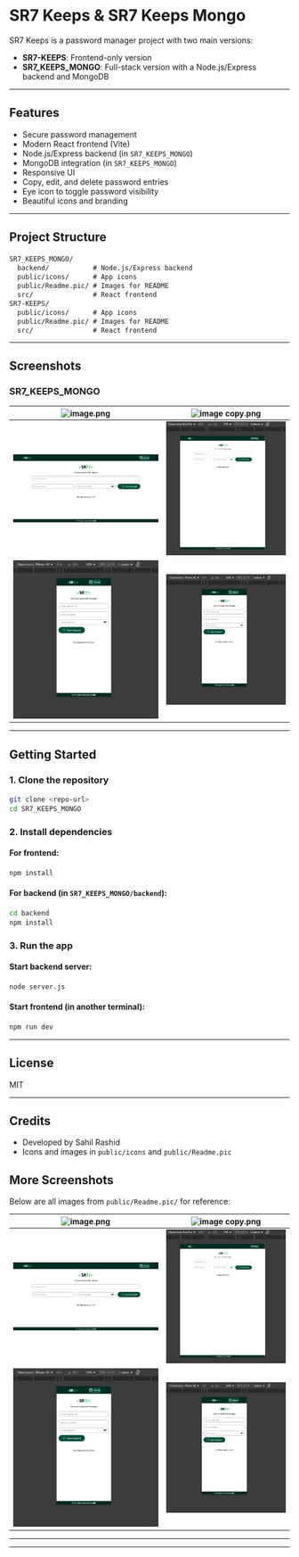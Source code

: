 # SR7 Keeps & SR7 Keeps Mongo

SR7 Keeps is a password manager project with two main versions:
- **SR7-KEEPS**: Frontend-only version
- **SR7_KEEPS_MONGO**: Full-stack version with a Node.js/Express backend and MongoDB

---

## Features
- Secure password management
- Modern React frontend (Vite)
- Node.js/Express backend (in `SR7_KEEPS_MONGO`)
- MongoDB integration (in `SR7_KEEPS_MONGO`)
- Responsive UI
- Copy, edit, and delete password entries
- Eye icon to toggle password visibility
- Beautiful icons and branding

---

## Project Structure

```
SR7_KEEPS_MONGO/
  backend/           # Node.js/Express backend
  public/icons/      # App icons
  public/Readme.pic/ # Images for README
  src/               # React frontend
SR7-KEEPS/
  public/icons/      # App icons
  public/Readme.pic/ # Images for README
  src/               # React frontend
```

---

## Screenshots

### SR7_KEEPS_MONGO

| ![image.png](./SR7_KEEPS_MONGO/public/Readme.pic/image.png) | ![image copy.png](./SR7_KEEPS_MONGO/public/Readme.pic/image%20copy.png) |
|:----------------------------------------------------------:|:---------------------------------------------------------------:|
| ![image copy 2.png](./PasswordManager/SR7_KEEPS_MONGO/public/Readme.pic/image%20copy%202.png) | ![image copy 3.png](./PasswordManager/SR7_KEEPS_MONGO/public/Readme.pic/image%20copy%203.png) |
| ![image copy 4.png](./PasswordManager/SR7_KEEPS_MONGO/public/Readme.pic/image%20copy%204.png) | ![image copy 5.png](./PasswordManager/SR7_KEEPS_MONGO/public/Readme.pic/image%20copy%205.png) |

---

## Getting Started

### 1. Clone the repository
```sh
git clone <repo-url>
cd SR7_KEEPS_MONGO
```

### 2. Install dependencies
#### For frontend:
```sh
npm install
```
#### For backend (in `SR7_KEEPS_MONGO/backend`):
```sh
cd backend
npm install
```

### 3. Run the app
#### Start backend server:
```sh
node server.js
```
#### Start frontend (in another terminal):
```sh
npm run dev
```

---

## License
MIT

---

## Credits
- Developed by Sahil Rashid
- Icons and images in `public/icons` and `public/Readme.pic`

## More Screenshots

Below are all images from `public/Readme.pic/` for reference:

| ![image.png](./SR7_KEEPS_MONGO/public/Readme.pic/image.png) | ![image copy.png](./SR7_KEEPS_MONGO/public/Readme.pic/image%20copy.png) |
|:----------------------------------------------------------:|:---------------------------------------------------------------:|
| ![image copy 2.png](./PasswordManager/SR7_KEEPS_MONGO/public/Readme.pic/image%20copy%202.png) | ![image copy 3.png](./PasswordManager/SR7_KEEPS_MONGO/public/Readme.pic/image%20copy%203.png) |
| ![image copy 4.png](./PasswordManager/SR7_KEEPS_MONGO/public/Readme.pic/image%20copy%204.png) | ![image copy 5.png](./PasswordManager/SR7_KEEPS_MONGO/public/Readme.pic/image%20copy%205.png) |

---


---


